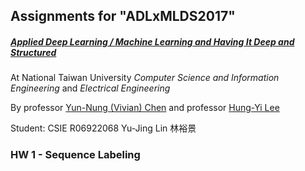 ## Assignments for "ADLxMLDS2017"

##### [Applied Deep Learning / Machine Learning and Having It Deep and Structured](https://www.csie.ntu.edu.tw/~yvchen/f106-adl/)

At National Taiwan University *Computer Science and Information Engineering* and *Electrical Engineering*

By professor [Yun-Nung (Vivian) Chen](http://vivianchen.idv.tw/) and professor [Hung-Yi Lee](http://speech.ee.ntu.edu.tw/~tlkagk/)

Student: CSIE R06922068 Yu-Jing Lin 林裕景

### HW 1 - Sequence Labeling
